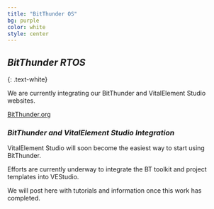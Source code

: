 ```yaml
---
title: "BitThunder OS"
bg: purple
color: white
style: center
---
```

## *BitThunder RTOS*
{: .text-white}
 
We are currently integrating our BitThunder and VitalElement Studio websites.

<a href="http://www.bitthunder.org/">BitThunder.org</a>

### *BitThunder and VitalElement Studio Integration*
VitalElement Studio will soon become the easiest way to start using BitThunder.

Efforts are currently underway to integrate the BT toolkit and project templates into VEStudio.

We will post here with tutorials and information once this work has completed.